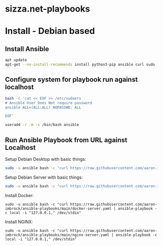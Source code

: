 # sizza.net-playbooks

# Install - Debian based

## Install Ansible

```bash
apt update
apt-get --no-install-recommends install python3-pip ansible curl sudo
```

## Configure system for playbook run against localhost

```bash
bash -c 'cat << EOF >> /etc/sudoers
# Ansible User Does Not require password
ansible ALL=(ALL:ALL) NOPASSWD: ALL

EOF'
```

```bash
useradd -r -m -s /bin/bash ansible
```

## Run Ansible Playbook from URL against Localhost

Setup Debian Desktop with basic things:
```bash
sudo -u ansible bash -c "curl https://raw.githubusercontent.com/aaron-imbrock/ansible-playbooks/refs/heads/main/debian-desktop.yaml | ansible-playbook -c local -i "127.0.0.1," /dev/stdin"
```
Setup Debian Server with basic things:
```bash
sudo -u ansible bash -c "curl https://raw.githubusercontent.com/aaron-imbrock/ansible-playbooks/main/debian-server-common.yaml | ansible-playbook -c local -i "127.0.0.1," /dev/stdin"
```
Install Docker:
```
sudo -u ansible bash -c "curl https://raw.githubusercontent.com/aaron-imbrock/ansible-playbooks/main/docker-server.yaml | ansible-playbook -c local -i "127.0.0.1," /dev/stdin"
```
Install NGINX:
```
sudo -u ansible bash -c "curl https://raw.githubusercontent.com/aaron-imbrock/ansible-playbooks/main/nginx-server.yaml | ansible-playbook -c local -i "127.0.0.1," /dev/stdin"
```
